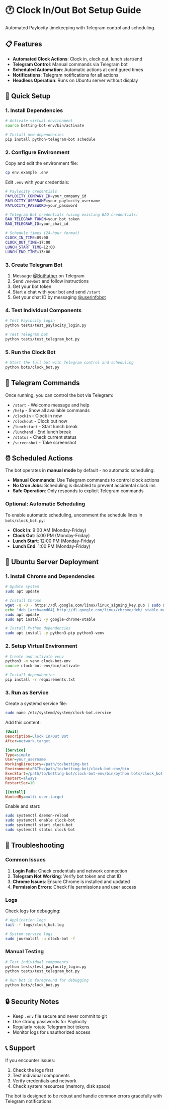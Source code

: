 # 🕐 Clock In/Out Bot Setup Guide

Automated Paylocity timekeeping with Telegram control and scheduling.

## 📋 Features

- **Automated Clock Actions**: Clock in, clock out, lunch start/end
- **Telegram Control**: Manual commands via Telegram bot
- **Scheduled Automation**: Automatic actions at configured times
- **Notifications**: Telegram notifications for all actions
- **Headless Operation**: Runs on Ubuntu server without display

## 🚀 Quick Setup

### 1. Install Dependencies

```bash
# Activate virtual environment
source betting-bot-env/bin/activate

# Install new dependencies
pip install python-telegram-bot schedule
```

### 2. Configure Environment

Copy and edit the environment file:

```bash
cp env.example .env
```

Edit `.env` with your credentials:

```bash
# Paylocity credentials
PAYLOCITY_COMPANY_ID=your_company_id
PAYLOCITY_USERNAME=your_paylocity_username
PAYLOCITY_PASSWORD=your_password

# Telegram Bot credentials (using existing BAO credentials)
BAO_TELEGRAM_TOKEN=your_bot_token
BAO_TELEGRAM_ID=your_chat_id

# Schedule times (24-hour format)
CLOCK_IN_TIME=09:00
CLOCK_OUT_TIME=17:00
LUNCH_START_TIME=12:00
LUNCH_END_TIME=13:00
```

### 3. Create Telegram Bot

1. Message [@BotFather](https://t.me/BotFather) on Telegram
2. Send `/newbot` and follow instructions
3. Get your bot token
4. Start a chat with your bot and send `/start`
5. Get your chat ID by messaging [@userinfobot](https://t.me/userinfobot)

### 4. Test Individual Components

```bash
# Test Paylocity login
python tests/test_paylocity_login.py

# Test Telegram bot
python tests/test_telegram_bot.py
```

### 5. Run the Clock Bot

```bash
# Start the full bot with Telegram control and scheduling
python bots/clock_bot.py
```

## 📱 Telegram Commands

Once running, you can control the bot via Telegram:

- `/start` - Welcome message and help
- `/help` - Show all available commands
- `/clockin` - Clock in now
- `/clockout` - Clock out now
- `/lunchstart` - Start lunch break
- `/lunchend` - End lunch break
- `/status` - Check current status
- `/screenshot` - Take screenshot

## ⏰ Scheduled Actions

The bot operates in **manual mode** by default - no automatic scheduling:

- **Manual Commands**: Use Telegram commands to control clock actions
- **No Cron Jobs**: Scheduling is disabled to prevent accidental clock ins
- **Safe Operation**: Only responds to explicit Telegram commands

### **Optional: Automatic Scheduling**
To enable automatic scheduling, uncomment the schedule lines in `bots/clock_bot.py`:

- **Clock In**: 9:00 AM (Monday-Friday)
- **Clock Out**: 5:00 PM (Monday-Friday)
- **Lunch Start**: 12:00 PM (Monday-Friday)
- **Lunch End**: 1:00 PM (Monday-Friday)

## 🐧 Ubuntu Server Deployment

### 1. Install Chrome and Dependencies

```bash
# Update system
sudo apt update

# Install Chrome
wget -q -O - https://dl.google.com/linux/linux_signing_key.pub | sudo apt-key add -
echo "deb [arch=amd64] http://dl.google.com/linux/chrome/deb/ stable main" | sudo tee /etc/apt/sources.list.d/google-chrome.list
sudo apt update
sudo apt install -y google-chrome-stable

# Install Python dependencies
sudo apt install -y python3-pip python3-venv
```

### 2. Setup Virtual Environment

```bash
# Create and activate venv
python3 -m venv clock-bot-env
source clock-bot-env/bin/activate

# Install dependencies
pip install -r requirements.txt
```

### 3. Run as Service

Create a systemd service file:

```bash
sudo nano /etc/systemd/system/clock-bot.service
```

Add this content:

```ini
[Unit]
Description=Clock In/Out Bot
After=network.target

[Service]
Type=simple
User=your_username
WorkingDirectory=/path/to/betting-bot
Environment=PATH=/path/to/betting-bot/clock-bot-env/bin
ExecStart=/path/to/betting-bot/clock-bot-env/bin/python bots/clock_bot.py
Restart=always
RestartSec=10

[Install]
WantedBy=multi-user.target
```

Enable and start:

```bash
sudo systemctl daemon-reload
sudo systemctl enable clock-bot
sudo systemctl start clock-bot
sudo systemctl status clock-bot
```

## 🔧 Troubleshooting

### Common Issues

1. **Login Fails**: Check credentials and network connection
2. **Telegram Not Working**: Verify bot token and chat ID
3. **Chrome Issues**: Ensure Chrome is installed and updated
4. **Permission Errors**: Check file permissions and user access

### Logs

Check logs for debugging:

```bash
# Application logs
tail -f logs/clock_bot.log

# System service logs
sudo journalctl -u clock-bot -f
```

### Manual Testing

```bash
# Test individual components
python tests/test_paylocity_login.py
python tests/test_telegram_bot.py

# Run bot in foreground for debugging
python bots/clock_bot.py
```

## 🔒 Security Notes

- Keep `.env` file secure and never commit to git
- Use strong passwords for Paylocity
- Regularly rotate Telegram bot tokens
- Monitor logs for unauthorized access

## 📞 Support

If you encounter issues:

1. Check the logs first
2. Test individual components
3. Verify credentials and network
4. Check system resources (memory, disk space)

The bot is designed to be robust and handle common errors gracefully with Telegram notifications.

